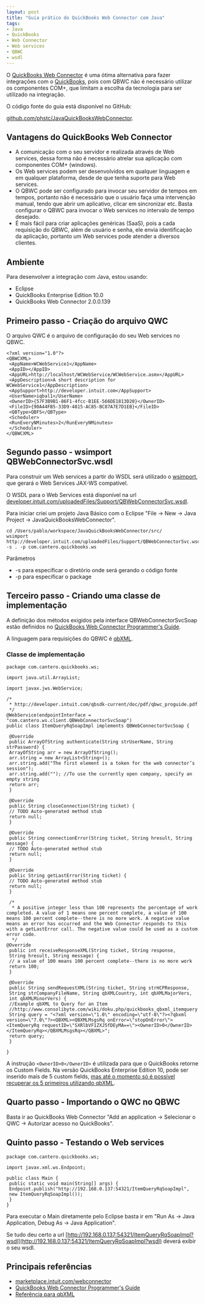 ```yaml
---
layout: post
title: "Guia prático do QuickBooks Web Connector com Java"
tags:
- Java
- QuickBooks
- Web Connector
- Web services
- QBWC
- wsdl
---
```


O [QuickBooks Web Connector](http://marketplace.intuit.com/webconnector) é uma ótima alternativa para fazer integrações com o [QuickBooks](http://quickbooks.intuit.com), pois com QBWC não é necessário utilizar os componentes COM+, que limitam a escolha da tecnologia para ser utilizado na integração.

O código fonte do guia está disponível no GitHub:

[github.com/phstc/JavaQuickBooksWebConnector](http://github.com/phstc/JavaQuickBooksWebConnector).

## Vantagens do QuickBooks Web Connector

* A comunicação com o seu servidor e realizada através de Web services, dessa forma não é necessário atrelar sua aplicação com componentes COM+ (windows).
* Os Web services podem ser desenvolvidos em qualquer linguagem e em qualquer plataforma, desde de que tenha suporte para Web services.
* O QBWC pode ser configurado para invocar seu servidor de tempos em tempos, portanto não é necessário que o usuário faça uma intervenção manual, tendo que abrir um aplicativo, clicar em sincronizar etc. Basta configurar o QBWC para invocar o Web services no intervalo de tempo desejado.
* É mais fácil para criar aplicações genéricas (SaaS), pois a cada requisição do QBWC, além de usuário e senha, ele envia identificação da aplicação, portanto um Web services pode atender a diversos clientes.

## Ambiente

Para desenvolver a integração com Java, estou usando:

* Eclipse
* QuickBooks Enterprise Edition 10.0
* QuickBooks Web Connector 2.0.0.139

## Primeiro passo - Criação do arquivo QWC

O arquivo QWC é o arquivo de configuração do seu Web services no QBWC.

    <?xml version="1.0"?>
    <QBWCXML>
     <AppName>WCWebService1</AppName>
     <AppID></AppID>
     <AppURL>http://localhost/WCWebService/WCWebService.asmx</AppURL>
     <AppDescription>A short description for WCWebService1</AppDescription>
     <AppSupport>http://developer.intuit.com</AppSupport>
     <UserName>iqbal1</UserName>
     <OwnerID>{57F3B9B1-86F1-4fcc-B1EE-566DE1813D20}</OwnerID>
     <FileID>{90A44FB5-33D9-4815-AC85-BC87A7E7D1EB}</FileID>
     <QBType>QBFS</QBType>
     <Scheduler>
     <RunEveryNMinutes>2</RunEveryNMinutes>
     </Scheduler>
    </QBWCXML>

## Segundo passo - wsimport QBWebConnectorSvc.wsdl

Para construir um Web services a partir do WSDL será utilizado o [wsimport](http://download.oracle.com/docs/cd/E17802_01/webservices/webservices/docs/2.0/jaxws/wsimport.html), que gerará o Web Services JAX-WS compatível.

O WSDL para o Web Services está disponível na url [developer.intuit.com/uploadedFiles/Support/QBWebConnectorSvc.wsdl](http://developer.intuit.com/uploadedFiles/Support/QBWebConnectorSvc.wsdl).

Para iniciar criei um projeto Java Básico com o Eclipse "File -> New -> Java Project -> JavaQuickBooksWebConnector".

    cd /Users/pablo/workspace/JavaQuickBooksWebConnector/src/
    wsimport http://developer.intuit.com/uploadedFiles/Support/QBWebConnectorSvc.wsdl -s . -p com.cantero.quickbooks.ws

Parâmetros

* -s para especificar o diretório onde será gerando o código fonte
* -p para especificar o package

## Terceiro passo - Criando uma classe de implementação

A definição dos métodos exigidos pela interface QBWebConnectorSvcSoap estão definidos no [QuickBooks Web Connector Programmer's Guide](http://developer.intuit.com/qbsdk-current/doc/pdf/qbwc_proguide.pdf).

A linguagem para requisições do QBWC é [qbXML](http://developer.intuit.com/qbSDK-Current/Common/newOSR/index.html).

### Classe de implementação

    package com.cantero.quickbooks.ws;

    import java.util.ArrayList;

    import javax.jws.WebService;

    /*
     * http://developer.intuit.com/qbsdk-current/doc/pdf/qbwc_proguide.pdf
     */
    @WebService(endpointInterface = "com.cantero.ws.client.QBWebConnectorSvcSoap")
    public class ItemQueryRqSoapImpl implements QBWebConnectorSvcSoap {

     @Override
     public ArrayOfString authenticate(String strUserName, String strPassword) {
     ArrayOfString arr = new ArrayOfString();
     arr.string = new ArrayList<String>();
     arr.string.add("The first element is a token for the web connector’s session");
     arr.string.add(""); //To use the currently open company, specify an empty string
     return arr;
     }

     @Override
     public String closeConnection(String ticket) {
     // TODO Auto-generated method stub
     return null;
     }

     @Override
     public String connectionError(String ticket, String hresult, String message) {
     // TODO Auto-generated method stub
     return null;
     }

     @Override
     public String getLastError(String ticket) {
     // TODO Auto-generated method stub
     return null;
     }

     /*
      * A positive integer less than 100 represents the percentage of work completed. A value of 1 means one percent complete, a value of 100 means 100 percent complete--there is no more work. A negative value means an error has occurred and the Web Connector responds to this with a getLastError call. The negative value could be used as a custom error code.
      */
    @Override
     public int receiveResponseXML(String ticket, String response,
     String hresult, String message) {
     // a value of 100 means 100 percent complete--there is no more work
     return 100;
     }

     @Override
     public String sendRequestXML(String ticket, String strHCPResponse,
     String strCompanyFileName, String qbXMLCountry, int qbXMLMajorVers,
     int qbXMLMinorVers) {
     //Example qbXML to Query for an Item
     //http://www.consolibyte.com/wiki/doku.php/quickbooks_qbxml_itemquery
     String query = "<?xml version=\"1.0\" encoding=\"utf-8\"?><?qbxml version=\"7.0\"?><QBXML><QBXMLMsgsRq onError=\"stopOnError\"><ItemQueryRq requestID=\"SXRlbVF1ZXJ5fDEyMA==\"><OwnerID>0</OwnerID></ItemQueryRq></QBXMLMsgsRq></QBXML>";
     return query;
     }

    }

A instrução ```<OwnerID>0</OwnerID>``` é utilizada para que o QuickBooks retorne os Custom Fields. Na versão QuickBooks Enterprise Edition 10, pode ser inserido mais de 5 custom fields, [mas até o momento só é possível recuperar os 5 primeiros utilizando qbXML](https://idnforums.intuit.com/messageview.aspx?catid=7&amp;threadid=13998).

## Quarto passo - Importando o QWC no QBWC

Basta ir ao QuickBooks Web Connector "Add an application -> Selecionar o QWC -> Autorizar acesso no QuickBooks".

## Quinto passo - Testando o Web services

    package com.cantero.quickbooks.ws;

    import javax.xml.ws.Endpoint;

    public class Main {
     public static void main(String[] args) {
     Endpoint.publish("http://192.168.0.137:54321/ItemQueryRqSoapImpl",
     new ItemQueryRqSoapImpl());
     }
    }

Para executar o Main diretamente pelo Eclipse basta ir em "Run As -> Java Application, Debug As -> Java Application".

Se tudo deu certo a url [http://192.168.0.137:54321/ItemQueryRqSoapImpl?wsdl](http://192.168.0.137:54321/ItemQueryRqSoapImpl?wsdl) deverá exibir o seu wsdl.

## Principais referências

* [marketplace.intuit.com/webconnector](http://marketplace.intuit.com/webconnector)
* [QuickBooks Web Connector Programmer's Guide](http://developer.intuit.com/qbsdk-current/doc/pdf/qbwc_proguide.pdf)
* [Referência para qbXML](http://developer.intuit.com/qbSDK-Current/Common/newOSR/index.html)
